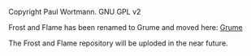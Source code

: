 
Copyright Paul Wortmann. GNU GPL v2

Frost and Flame has been renamed to Grume and moved here:
[Grume](https://github.com/Paul-Wortmann/Grume)

The Frost and Flame repository will be uploded in the near future.
